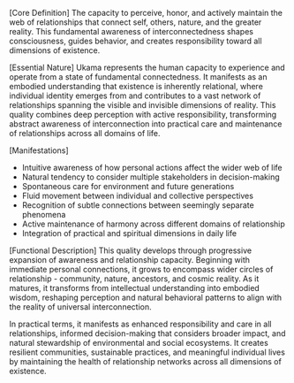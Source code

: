 [Core Definition]
The capacity to perceive, honor, and actively maintain the web of relationships that connect self, others, nature, and the greater reality. This fundamental awareness of interconnectedness shapes consciousness, guides behavior, and creates responsibility toward all dimensions of existence.

[Essential Nature]
Ukama represents the human capacity to experience and operate from a state of fundamental connectedness. It manifests as an embodied understanding that existence is inherently relational, where individual identity emerges from and contributes to a vast network of relationships spanning the visible and invisible dimensions of reality. This quality combines deep perception with active responsibility, transforming abstract awareness of interconnection into practical care and maintenance of relationships across all domains of life.

[Manifestations]
- Intuitive awareness of how personal actions affect the wider web of life
- Natural tendency to consider multiple stakeholders in decision-making
- Spontaneous care for environment and future generations
- Fluid movement between individual and collective perspectives
- Recognition of subtle connections between seemingly separate phenomena
- Active maintenance of harmony across different domains of relationship
- Integration of practical and spiritual dimensions in daily life

[Functional Description]
This quality develops through progressive expansion of awareness and relationship capacity. Beginning with immediate personal connections, it grows to encompass wider circles of relationship - community, nature, ancestors, and cosmic reality. As it matures, it transforms from intellectual understanding into embodied wisdom, reshaping perception and natural behavioral patterns to align with the reality of universal interconnection.

In practical terms, it manifests as enhanced responsibility and care in all relationships, informed decision-making that considers broader impact, and natural stewardship of environmental and social ecosystems. It creates resilient communities, sustainable practices, and meaningful individual lives by maintaining the health of relationship networks across all dimensions of existence.